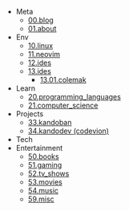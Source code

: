 <!-- docs/_sidebar.md -->

- Meta
  - [00.blog](/meta/00/00.blog.md)
  - [01.about](/meta/01.about.md)
- Env
  - [10.linux](/devenv/10/10.linux.md)
  - [11.neovim](/devenv/11/11.neovim.md)
  - [12.ides](/devenv/12/12.ides.md)
  - [13.ides](/devenv/13/13.general.md)
    - [13.01.colemak](/devenv/13/13.01.colemak.md)
- Learn
  - [20.programming_languages](/learn/20/20.programming_languages.md)
  - [21.computer_science](/learn/21/21.computer_science.md)
- Projects
  - [33.kandoban](/projects/33/kandoban.md)
  - [34.kandodev (codevion)](/projects/34/kandodev.md)
- Tech
- Entertainment
  - [50.books](/entertainment/50/50.books.md)
  - [51.gaming](/entertainment/51/51.gaming.md)
  - [52.tv_shows](/entertainment/52/52.tv_shows.md)
  - [53.movies](/entertainment/53/53.movies.md)
  - [54.music](/entertainment/54/54.music.md)
  - [59.misc](/entertainment/59/59.misc.md)
